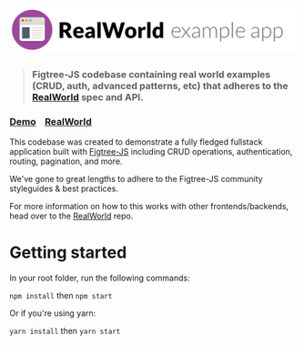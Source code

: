 # ![RealWorld Example App](https://raw.githubusercontent.com/gothinkster/realworld-starter-kit/master/logo.png)

> ### Figtree-JS codebase containing real world examples (CRUD, auth, advanced patterns, etc) that adheres to the [RealWorld](https://github.com/gothinkster/realworld) spec and API.


### [Demo](https://rlee0.github.io/figtree-realworld-dev/)&nbsp;&nbsp;&nbsp;&nbsp;[RealWorld](https://github.com/gothinkster/realworld)


This codebase was created to demonstrate a fully fledged fullstack application built with [Figtree-JS](https://github.com/rlee0/figtree-js) including CRUD operations, authentication, routing, pagination, and more.

We've gone to great lengths to adhere to the Figtree-JS community styleguides & best practices.

For more information on how to this works with other frontends/backends, head over to the [RealWorld](https://github.com/gothinkster/realworld) repo.


# Getting started

In your root folder, run the following commands:

`npm install` then `npm start`

Or if you're using yarn:

`yarn install` then `yarn start`
